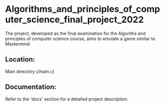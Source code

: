 # Algorithms_and_principles_of_computer_science_final_project_2022
The project, developed as the final examination for the Algoriths and principles of computer science course, aims to emulate a game similar to Mastermind.

## Location: 
  Main directory (/main.c)
## Documentation: 
  Refer to the 'docs' section for a detailed project description.
